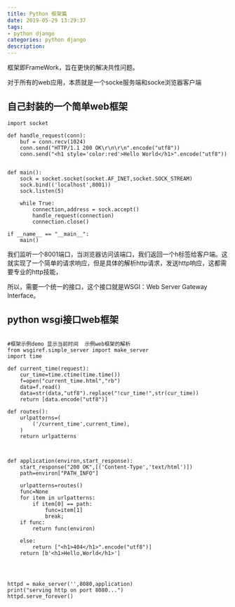 ```yaml
---
title: Python 框架篇
date: 2019-05-29 13:29:37
tags: 
- python django 
categories: python django 
description: 
---
```

框架即FrameWork，旨在更快的解决共性问题。

对于所有的web应用，本质就是一个socke服务端和socke浏览器客户端

## 自己封装的一个简单web框架

    
```
import socket

def handle_request(conn):
    buf = conn.recv(1024)
    conn.send("HTTP/1.1 200 OK\r\n\r\n".encode("utf8"))
    conn.send("<h1 style='color:red'>Hello World</h1>".encode("utf8"))


def main():
    sock = socket.socket(socket.AF_INET,socket.SOCK_STREAM)
    sock.bind(('localhost',8001))
    sock.listen(5)

    while True:
        connection,address = sock.accept()
        handle_request(connection)
        connection.close()

if __name__ == "__main__":
    main()
```
我们监听一个8001端口，当浏览器访问该端口，我们返回一个h标签给客户端。这就实现了一个简单的请求响应，但是具体的解析http请求，发送http响应，这都需要专业的http技能，

所以，需要一个统一的接口，这个接口就是WSGI：Web Server Gateway Interface。

## python wsgi接口web框架

```

#框架示例demo 显示当前时间  示例web框架的解析
from wsgiref.simple_server import make_server
import time

def current_time(request):
    cur_time=time.ctime(time.time())
    f=open("current_time.html","rb")
    data=f.read()
    data=str(data,"utf8").replace("!cur_time!",str(cur_time))
    return [data.encode("utf8")]

def routes():
    urlpatterns=(
        ('/current_time',current_time),
    )
    return urlpatterns



def application(environ,start_response):
    start_response("200 OK",[('Content-Type','text/html')])
    path=environ["PATH_INFO"]

    urlpatterns=routes()
    func=None
    for item in urlpatterns:
        if item[0] == path:
            func=item[1]
            break;
    if func:
        return func(environ)

    else:
        return ["<h1>404</h1>".encode("utf8")]
    return [b'<h1>Hello,World</h1>']




httpd = make_server('',8080,application)
print("serving http on port 8080...")
httpd.serve_forever()

```


